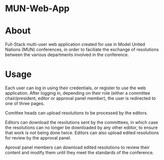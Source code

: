 # MUN-Web-App

# About 
Full-Stack multi-user web application created for use in Model United Nations (MUN) conferences, in order to faciliate the exchange of resolutions between the various departments involved in the conference. 

# Usage 
Each user can log in using their credentials, or register to use the web application. After logging in, depending on their role (either a committee chair/president, editor or approval panel member), the user is redirected to one of three pages. 

Comittee heads can upload resolutions to be processed by the editors. 

Editors can download the resolutions sent by the committees, in which case the resolutions can no longer be downloaded by any other ediitor, to ensure that work is not being done twice. Editors can also upload edited resolutions for review by the approval panel. 

Aproval panel members can download edited resolutions to review their content and modify them until they meet the standards of the conference. 

